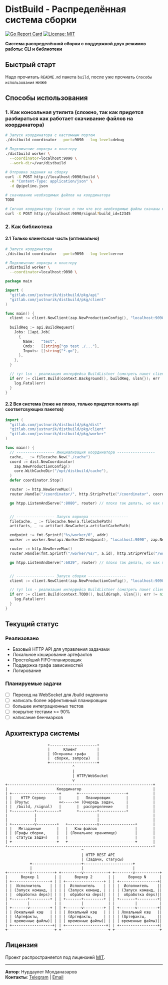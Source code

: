 # DistBuild - Распределённая система сборки

[![Go Report Card](https://goreportcard.com/badge/gitlab.com/justnurik/distbuild)](https://goreportcard.com/report/gitlab.com/justnurik/distbuild)
[![License: MIT](https://img.shields.io/badge/License-MIT-blue.svg)](https://opensource.org/licenses/MIT)

**Система распределённой сборки с поддержкой двух режимов работы: CLI и библиотеки**

## Быстрый старт
Надо прочитать `README.md` пакета `build`, после уже прочиать `Способы использования` ниже

## Способы использования

### 1. Как консольная утилита (сложно, так как придется разбираться как работает скачивание файлов на координатора)

```bash
# Запуск координатора с кастомным портом
./distbuild coordinator --port=9090 --log-level=debug

# Подключение воркера к кластеру
./distbuild worker \
  --coordinator=localhost:9090 \
  --work-dir=/var/distbuild

# Отправка задания на сборку
curl -X POST http://localhost:9090/build \
  -H "Content-Type: application/json" \
  -d @pipeline.json

# скачивание необходимых файлов на координатора
TODO

# Сигнал координатору (сигнал о том что все необходимые файлы скачаны на координатора)
curl -X POST http://localhost:9090/signal?build_id=12345
```

### 2. Как библиотека

#### 2.1 Только клиентская часть (оптимально)

```bash
# Запуск координатора
./distbuild coordinator --port=9090 --log-level=error

# Подключение воркера к кластеру
./distbuild worker \
  --coordinator=localhost:9090 \
```

```go
package main

import (
  "gitlab.com/justnurik/distbuild/pkg/api"
  "gitlab.com/justnurik/distbuild/pkg/client"
)

func main() {
  client := client.NewClient(zap.NewProductionConfig(), "localhost:9090", ".")
  
  buildReq := api.BuildRequest{
    Jobs: []api.Job{
      {
        Name:   "test",
        Cmds:   []string{"go test ./..."},
        Inputs: []string{"*.go"},
      },
    },
  }

  // тут lsn - реализация интерфейса BuildListner (смотреть пакет client)
  if err := client.Build(context.Background(), buildReq, &lsn{}); err != nil {
    log.Fatal(err)
  }
}
```

#### 2.2 Вся система (тоже не плохо, только придется понять api соответсвующих пакетов)

```go
import (
  "gitlab.com/justnurik/distbuild/pkg/dist"
  "gitlab.com/justnurik/distbuild/pkg/client"
  "gitlab.com/justnurik/distbuild/pkg/worker"
)

func main() {
  // ----------------- Инициализация координатора -----------------
  cache, _ := filecache.New("./cache")
  coord := dist.NewCoordinator(
    zap.NewProductionConfig()
    core.WithCacheDir("/opt/distbuild/cache"),
  )
  defer coordinator.Stop()

  router := http.NewServeMux()
  router.Handle("/coordinator/", http.StripPrefix("/coordinator", coordinator))

  go htpp.ListenAndServe(":8080", router) // плохо так делать, но как пример сойдет 


  // ----------------- Запуск воркера -----------------
  fileCache, _ := filecache.New(a.fileCachePath)
  artifacts, _ := artifact.NewCache(a.artifactCachePath)

  endpoint := fmt.Sprintf("%s/worker/0", addr)
  worker := worker.New(api.WorkerID(endpoint), "localhost:9090", zap.NewProductionConfig(), fileCache, artifacts)

  router := http.NewServeMux()
  router.Handle(fmt.Sprintf("/worker/%s/", a.id), http.StripPrefix("/worker/"+a.id, worker))

  go htpp.ListenAndServe(":6029", router) // плохо так делать, но как пример сойдет 


  // ----------------- Запуск сборки -----------------
  client := client.NewClient(zap.NewProductionConfig(), "localhost:9090", ".")

  // тут lsn - реализация интерфейса BuildListner (смотреть пакет client)
  if err := client.Build(context.TODO(), buildGraph, &lsn{}); err != nil {
    log.Fatal(err)
  }
}
```

## Текущий статус

### Реализовано
- Базовый HTTP API для управления задачами
- Локальное кэширование артефактов
- Простейший FIFO-планировщик
- Поддержка графа зависимостей
- Логирование

### Планируемые задачи
- [ ] Переход на WebSocket для /build эндпоинта
- [ ] написать более эффективный планировщик
- [ ] большее интеграционных тестов
- [ ] покрытие тестами >= 90%
- [ ] написание бенчмарков

## Архитектура системы
```
                   +---------------------+
                   |      Клиент         |
                   | (Отправка графа     |
                   |  сборки, запросы)   |
                   +---------------------+
                              ^
                              |
                              | HTTP/WebSocket
                              v
+-----------------------------------------------------------------+
|                      Координатор                                |
| +---------------------+       +---------------------+           |
| |    HTTP Сервер      |       |   Планировщик       |           |
| | (Роуты:             +<----->+ (Очередь задач,     |           |
| |  /build, /signal)   |       |  распределение      |           |
| +----------+----------+       +--------+------------+           |
|            |                           |                        |
|            |                           |                        |
| +----------v---------+   +-------------v----------------+       |
| |   Метаданные       |   |   Кэш файлов                 |       |
| | (Графы сборки,     |   | (Локальное хранилище)        |       |
| |  статусы задач)    |   |                              |       |
| +--------------------+   +------------------------------+       |
+-----------------------------------------------------------------+
                                  ^
                                  | HTTP REST API
                                  | (Задачи, статусы)
           +----------------------+----------------------+
           |                      |                      |
+----------v----------+ +---------v-----------+ +--------v-----------+
|      Воркер 1       | |      Воркер 2       | |      Воркер N      |
| +-----------------+ | | +-----------------+ | | +-----------------+|
| |  Исполнитель    | | | |  Исполнитель    | | | |  Исполнитель    ||
| | (Запуск команд, | | | | (Запуск команд, | | | | (Запуск команд, ||
| |  обработка deps)| | | |  обработка deps)| | | |  обработка deps)||
| +-------+---------+ | | +-------+---------+ | | +-------+---------+|
|         |           | |         |           | |         |          |
| +-------v---------+ | | +-------v---------+ | | +-------v---------+|
| | Локальный кэш   | | | | Локальный кэш   | | | | Локальный кэш   ||
| | (Артефакты,     | | | | (Артефакты,     | | | | (Артефакты,     ||
| | временные файлы)| | | | временные файлы)| | | | временные файлы)||
| +------------------+| | +------------------+| | +-----------------+|
+---------------------+ +---------------------+ +--------------------+
```

## Лицензия
Проект распространяется под лицензией [MIT](LICENSE). 

---

**Автор**: Нурдаулет Молданазаров  
**Контакты**: [Telegram](https://t.me/jnurik) | [Email](mailto:moldanazarov.n@phystech.edu)
